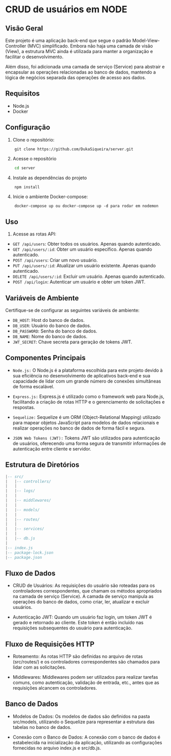 # CRUD de usuários em NODE

## Visão Geral
Este projeto é uma aplicação back-end que segue o padrão Model-View-Controller (MVC) simplificado. Embora não haja uma camada de visão (View), a estrutura MVC ainda é utilizada para manter a organização e facilitar o desenvolvimento.

Além disso, foi adicionada uma camada de serviço (Service) para abstrair e encapsular as operações relacionadas ao banco de dados, mantendo a lógica de negócios separada das operações de acesso aos dados.

## Requisitos

- Node.js
- Docker

## Configuração

1. Clone o repositório:
```git
    git clone https://github.com/DukaSiqueira/server.git
```

2. Acesse o repositório
```cmd
    cd server
```

4. Instale as dependências do projeto

```js
    npm install
```

4. Inicie o ambiente Docker-compose:
```docker
    docker-compose up ou docker-compose up -d para rodar em nodemon
```

## Uso

1. Acesse as rotas API:

- `GET /api/users`: Obter todos os usuários. Apenas quando autenticado.
- `GET /api/users/:id`: Obter um usuário específico. Apenas quando autenticado.
- `POST /api/users`: Criar um novo usuário.
- `PUT /api/users/:id`: Atualizar um usuário existente. Apenas quando autenticado.
- `DELETE /api/users/:id`: Excluir um usuário. Apenas quando autenticado.
- `POST /api/login`: Autenticar um usuário e obter um token JWT.

## Variáveis de Ambiente

Certifique-se de configurar as seguintes variáveis de ambiente:

- `DB_HOST`: Host do banco de dados.
- `DB_USER`: Usuário do banco de dados.
- `DB_PASSWORD`: Senha do banco de dados.
- `DB_NAME`: Nome do banco de dados.
- `JWT_SECRET`: Chave secreta para geração de tokens JWT.

## Componentes Principais
- `Node.js:` O Node.js é a plataforma escolhida para este projeto devido à sua eficiência no desenvolvimento de aplicativos back-end e sua capacidade de lidar com um grande número de conexões simultâneas de forma escalável.

- `Express.js:` Express.js é utilizado como o framework web para Node.js, facilitando a criação de rotas HTTP e o gerenciamento de solicitações e respostas.

- `Sequelize:` Sequelize é um ORM (Object-Relational Mapping) utilizado para mapear objetos JavaScript para modelos de dados relacionais e realizar operações no banco de dados de forma fácil e segura.

- `JSON Web Tokens (JWT):` Tokens JWT são utilizados para autenticação de usuários, oferecendo uma forma segura de transmitir informações de autenticação entre cliente e servidor.

## Estrutura de Diretórios
```lua
|-- src/
|   |-- controllers/
|   |
|   |-- logs/
|   |
|   |-- middlewares/
|   |
|   |-- models/
|   |
|   |-- routes/
|   |
|   |-- services/
|   |
|   |-- db.js
|
|-- index.js
|-- package-lock.json
|-- package.json
```

## Fluxo de Dados
- CRUD de Usuários: As requisições do usuário são roteadas para os controladores correspondentes, que chamam os métodos apropriados na camada de serviço (Service). A camada de serviço manipula as operações do banco de dados, como criar, ler, atualizar e excluir usuários.

- Autenticação JWT: Quando um usuário faz login, um token JWT é gerado e retornado ao cliente. Este token é então incluído nas requisições subsequentes do usuário para autenticação.

## Fluxo de Requisições HTTP

- Roteamento: As rotas HTTP são definidas no arquivo de rotas (src/routes/) e os controladores correspondentes são chamados para lidar com as solicitações.

- Middlewares: Middlewares podem ser utilizados para realizar tarefas comuns, como autenticação, validação de entrada, etc., antes que as requisições alcancem os controladores.

## Banco de Dados

- Modelos de Dados: Os modelos de dados são definidos na pasta src/models, utilizando o Sequelize para representar a estrutura das tabelas no banco de dados.

- Conexão com o Banco de Dados: A conexão com o banco de dados é estabelecida na inicialização da aplicação, utilizando as configurações fornecidas no arquivo index.js e src/db.js.
